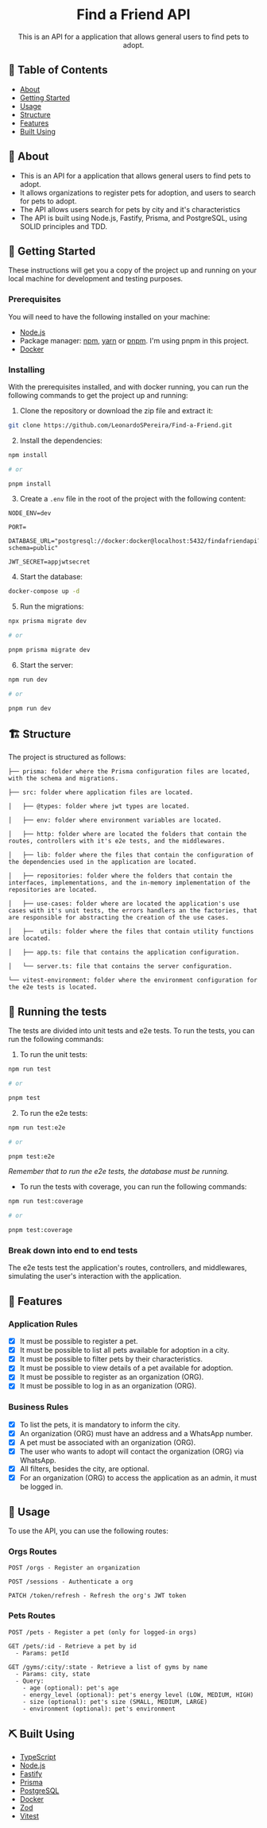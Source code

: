 <h1 align="center">Find a Friend API</h1>

<p align="center"> This is an API for a application that allows general users to find pets to adopt. 
    <br> 
</p>

## 📝 Table of Contents

- [About](#about)
- [Getting Started](#getting_started)
- [Usage](#usage)
- [Structure](#structure)
- [Features](#features)
- [Built Using](#built_using)

## 🧐 About <a name = "about"></a>
- This is an API for a application that allows general users to find pets to adopt.
- It allows organizations to register pets for adoption, and users to search for pets to adopt.
- The API allows users search for pets by city and it's characteristics
- The API is built using Node.js, Fastify, Prisma, and PostgreSQL, using SOLID principles and TDD. 

## 🏁 Getting Started <a name = "getting_started"></a>

These instructions will get you a copy of the project up and running on your local machine for development and testing purposes.

### Prerequisites
You will need to have the following installed on your machine:
- [Node.js](https://nodejs.org/en/)
- Package manager: [npm](https://www.npmjs.com/), [yarn](https://yarnpkg.com/) or [pnpm](https://pnpm.io/). I'm using pnpm in this project.
- [Docker](https://www.docker.com/)

### Installing
With the prerequisites installed, and with docker running, you can run the following commands to get the project up and running:

1. Clone the repository or download the zip file and extract it:
```bash
git clone https://github.com/LeonardoSPereira/Find-a-Friend.git
```

2. Install the dependencies:
```bash
npm install

# or

pnpm install
```

3. Create a `.env` file in the root of the project with the following content:
```env
NODE_ENV=dev

PORT=

DATABASE_URL="postgresql://docker:docker@localhost:5432/findafriendapi?schema=public"

JWT_SECRET=appjwtsecret
```

4. Start the database:
```bash
docker-compose up -d
```

5. Run the migrations:
```bash
npx prisma migrate dev

# or

pnpm prisma migrate dev
```

6. Start the server:
```bash
npm run dev

# or

pnpm run dev
```

## 🏗️ Structure <a name = "structure"></a>
The project is structured as follows:
```
├── prisma: folder where the Prisma configuration files are located, with the schema and migrations.

├── src: folder where application files are located.

│   ├── @types: folder where jwt types are located.

│   ├── env: folder where environment variables are located.

│   ├── http: folder where are located the folders that contain the routes, controllers with it's e2e tests, and the middlewares. 

│   ├── lib: folder where the files that contain the configuration of the dependencies used in the application are located.

│   ├── repositories: folder where the folders that contain the interfaces, implementations, and the in-memory implementation of the repositories are located.

│   ├── use-cases: folder where are located the application's use cases with it's unit tests, the errors handlers an the factories, that are responsible for abstracting the creation of the use cases.

│   ├──  utils: folder where the files that contain utility functions are located.

│   ├── app.ts: file that contains the application configuration.

│   └── server.ts: file that contains the server configuration.

└── vitest-environment: folder where the environment configuration for the e2e tests is located.

```

## 🔧 Running the tests <a name = "tests"></a>
The tests are divided into unit tests and e2e tests. To run the tests, you can run the following commands:

1. To run the unit tests:
```bash
npm run test

# or

pnpm test
```

2. To run the e2e tests:
```bash
npm run test:e2e

# or

pnpm test:e2e
```
*Remember that to run the e2e tests, the database must be running.*

- To run the tests with coverage, you can run the following commands:
```bash
npm run test:coverage

# or

pnpm test:coverage
```

### Break down into end to end tests
The e2e tests test the application's routes, controllers, and middlewares, simulating the user's interaction with the application.

## 🎈 Features <a name = "features"></a>

### Application Rules

- [x] It must be possible to register a pet.
- [x] It must be possible to list all pets available for adoption in a city.
- [x] It must be possible to filter pets by their characteristics.
- [x] It must be possible to view details of a pet available for adoption.
- [x] It must be possible to register as an organization (ORG).
- [x] It must be possible to log in as an organization (ORG).

### Business Rules

- [x] To list the pets, it is mandatory to inform the city.
- [x] An organization (ORG) must have an address and a WhatsApp number.
- [x] A pet must be associated with an organization (ORG).
- [x] The user who wants to adopt will contact the organization (ORG) via WhatsApp.
- [x] All filters, besides the city, are optional.
- [x] For an organization (ORG) to access the application as an admin, it must be logged in.

## 🎈 Usage <a name="usage"></a>
To use the API, you can use the following routes:

### Orgs Routes
```
POST /orgs - Register an organization

POST /sessions - Authenticate a org

PATCH /token/refresh - Refresh the org's JWT token
```

### Pets Routes
```
POST /pets - Register a pet (only for logged-in orgs)

GET /pets/:id - Retrieve a pet by id
  - Params: petId 

GET /gyms/:city/:state - Retrieve a list of gyms by name
  - Params: city, state
  - Query:
    - age (optional): pet's age
    - energy_level (optional): pet's energy level (LOW, MEDIUM, HIGH)
    - size (optional): pet's size (SMALL, MEDIUM, LARGE)
    - environment (optional): pet's environment

```

## ⛏️ Built Using <a name = "built_using"></a>
- [TypeScript](https://www.typescriptlang.org/)
- [Node.js](https://nodejs.org/en/)
- [Fastify](https://www.fastify.io/)
- [Prisma](https://www.prisma.io/)
- [PostgreSQL](https://www.postgresql.org/)
- [Docker](https://www.docker.com/)
- [Zod](https://zod.dev/)
- [Vitest](https://vitest.dev/)



